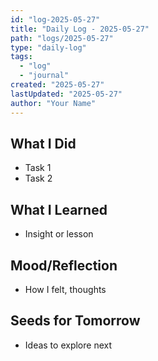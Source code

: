 ```yaml
---
id: "log-2025-05-27"
title: "Daily Log - 2025-05-27"
path: "logs/2025-05-27"
type: "daily-log"
tags:
  - "log"
  - "journal"
created: "2025-05-27"
lastUpdated: "2025-05-27"
author: "Your Name"
---
```


## What I Did
- Task 1
- Task 2

## What I Learned
- Insight or lesson

## Mood/Reflection
- How I felt, thoughts

## Seeds for Tomorrow
- Ideas to explore next
